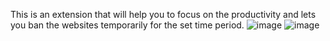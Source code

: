 This is an extension that will help you to focus on the productivity and lets you ban the websites temporarily for the set time period.
![image](https://github.com/user-attachments/assets/12ea6cbf-5a1f-4378-8bf4-116c9e14f9d2)
![image](https://github.com/user-attachments/assets/e6e5df1e-666b-4f7b-9c29-e6e559437ba6)


